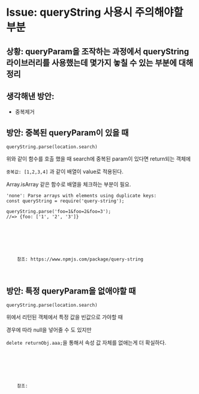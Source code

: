 <!--
author: Dailyscat
purpose: issue arrange
rules:
 (1) 헤더와 문단사이
    <br/>
    <br/>
 (2) 코드가 작성되는 부분은 >로 정리
 (3) 참조는 해당 내용 바로 아래
    <br/>
    <br/>
 (4) 명령어는 bold
 (5) 방안은 ## 안의 과정은 ###
-->

# Issue: queryString 사용시 주의해야할 부분

## 상황: queryParam을 조작하는 과정에서 queryString 라이브러리를 사용했는데 몇가지 놓칠 수 있는 부분에 대해 정리



## 생각해낸 방안:

- 중복제거

## 방안: 중복된 queryParam이 있을 때
`queryString.parse(location.search)`

위와 같이 함수를 호출 했을 때 search에 중복된 param이 있다면 return되는 객체에

`중복값: [1,2,3,4]` 과 같이 배열이 value로 적용된다.

Array.isArray 같은 함수로 배열을 체크하는 부분이 필요.

```
'none': Parse arrays with elements using duplicate keys:
const queryString = require('query-string');

queryString.parse('foo=1&foo=2&foo=3');
//=> {foo: ['1', '2', '3']}
```

<br/>

<br/>
<br/>
<br/>

        참조: https://www.npmjs.com/package/query-string

<br/>


## 방안: 특정 queryParam을 없애야할 때
`queryString.parse(location.search)`

위에서 리턴된 객체에서 특정 값을 빈값으로 가야할 때

경우에 따라 null을 넣어줄 수 도 있지만

`delete returnObj.aaa;`을 통해서 속성 값 자체를 없애는게 더 확실하다.

<br/>

<br/>
<br/>
<br/>

        참조:

<br/>
